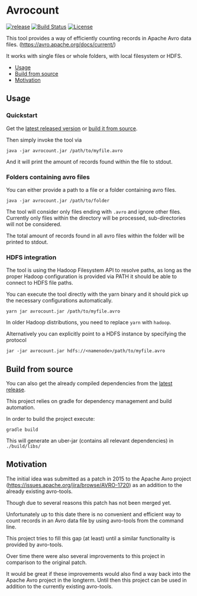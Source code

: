 Avrocount
========================
[![release](https://badge.fury.io/gh/jwoschitz%2Favrocount.svg)](https://github.com/jwoschitz/avrocount/releases/latest)
[![Build Status](https://travis-ci.org/jwoschitz/avrocount.svg?branch=master)](https://travis-ci.org/jwoschitz/avrocount)
[![License](https://img.shields.io/badge/license-Apache--2.0-blue.svg)](http://www.apache.org/licenses/LICENSE-2.0)

This tool provides a way of efficiently counting records in Apache Avro data files. (https://avro.apache.org/docs/current/)

It works with single files or whole folders, with local filesystem or HDFS.

- [Usage](#usage)
- [Build from source](#build%20from%20source)
- [Motivation](#motivation)

Usage
------------

### Quickstart

Get the [latest released version](https://github.com/jwoschitz/avrocount/releases/latest) or [build it from source](#build%20from%20source).

Then simply invoke the tool via

```
java -jar avrocount.jar /path/to/myfile.avro
```

And it will print the amount of records found within the file to stdout.

### Folders containing avro files

You can either provide a path to a file or a folder containing avro files.

```
java -jar avrocount.jar /path/to/folder
```

The tool will consider only files ending with `.avro` and ignore other files. Currently only files within the directory will be processed, sub-directories will not be considered.

The total amount of records found in all avro files within the folder will be printed to stdout.

### HDFS integration

The tool is using the Hadoop Filesystem API to resolve paths, as long as the proper Hadoop configuration is provided via PATH it should be able to connect to HDFS file paths.

You can execute the tool directly with the yarn binary and it should pick up the necessary configurations automatically.

```
yarn jar avrocount.jar /path/to/myfile.avro
```

In older Hadoop distributions, you need to replace `yarn` with `hadoop`.

Alternatively you can explicitly point to a HDFS instance by specifying the protocol

```
jar -jar avrocount.jar hdfs://<namenode>/path/to/myfile.avro
```


Build from source
-----------------

You can also get the already compiled dependencies from the
[latest release](https://github.com/jwoschitz/avrocount/releases/latest).

This project relies on gradle for dependency management and build automation.

In order to build the project execute:


```
gradle build
```

This will generate an uber-jar (contains all relevant dependencies) in `./build/libs/`

Motivation
----------

The initial idea was submitted as a patch in 2015 to the Apache Avro project (https://issues.apache.org/jira/browse/AVRO-1720) as an addition to the already existing avro-tools.

Though due to several reasons this patch has not been merged yet.

Unfortunately up to this date there is no convenient and efficient way to count records in an Avro data file by using avro-tools from the command line.

This project tries to fill this gap (at least) until a similar functionality is provided by avro-tools.

Over time there were also several improvements to this project in comparison to the original patch.

It would be great if these improvements would also find a way back into the Apache Avro project in the longterm. Until then this project can be used in addition to the currently existing avro-tools.

